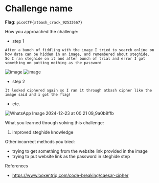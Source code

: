# Challenge name

**Flag:** `picoCTF{atbash_crack_92533667}`

How you approached the challenge:

- step 1

```
After a bunch of fiddling with the image I tried to search online on how data can be hidden in an image, and remembered about steghide.
So I ran steghide on it and after bunch of trial and error I got something on putting nothing as the password
```
![image](https://github.com/user-attachments/assets/afbd7eaa-e381-46fe-a437-be83dcf28bbd)
![image](https://github.com/user-attachments/assets/cfb7d1cb-a975-4280-a3c5-6be029fc33d7)
- step 2

```
It looked ciphered again so I ran it through atbash cipher like the image said and i got the flag!
```

- etc.


![WhatsApp Image 2024-12-23 at 00 21 09_9a0b8ffb](https://github.com/user-attachments/assets/9ccedd84-339c-4673-9e4f-b44dd8ff5713)

What you learned through solving this challenge:

1. improved steghide knowledge

Other incorrect methods you tried:

- trying to get something from the website link provided in the image
- trying to put website link as the password in steghide step

References

- https://www.boxentriq.com/code-breaking/caesar-cipher





